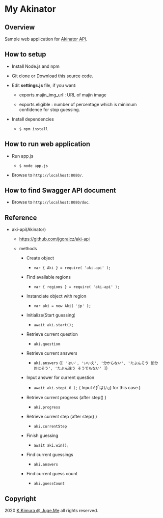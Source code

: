 # My Akinator

## Overview

Sample web application for [Akinator API](https://github.com/jgoralcz/aki-api).


## How to setup

- Install Node.js and npm

- Git clone or Download this source code.

- Edit **settings.js** file, if you want:

  - exports.majin_img_url : URL of majin image

  - exports.eligible : number of percentage which is minimum confidence for stop guessing.

- Install dependencies

  - `$ npm install`


## How to run web application

- Run app.js

  - `$ node app.js`

- Browse to `http://localhost:8080/`.


## How to find Swagger API document

- Browse to `http://localhost:8080/doc`.


## Reference

- aki-api(Akinator)

  - https://github.com/jgoralcz/aki-api

  - methods

    - Create object
    
      - `var { Aki } = require( 'aki-api' );`

    - Find available regions
    
      - `var { regions } = require( 'aki-api' );`

    - Instanciate object with region

      - `var aki = new Aki( 'jp' );`
    
    - Initialize(Start guessing)

      - `await aki.start();`

    - Retrieve current question

      - `aki.question`

    - Retrieve current answers

      - `aki.answers`  (`[ 'はい', 'いいえ', '分からない', 'たぶんそう 部分的にそう', 'たぶん違う そうでもない' ]`)
    
    - Input answer for current question

      - `await aki.step( 0 );` ( Input `0`(「はい」) for this case.)
    
    - Retrieve current progress (after step() )

      - `aki.progress`

    - Retrieve current step (after step() )

      - `aki.currentStep`

    - Finish guessing

      - `await aki.win();`

    - Find current guessings

      - `aki.answers`
    
    - Find current guess count

      - `aki.guessCount`
    


## Copyright

2020 [K.Kimura @ Juge.Me](https://github.com/dotnsf) all rights reserved.
